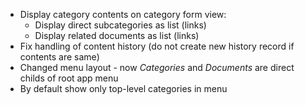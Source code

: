 - Display category contents on category form view:
    - Display direct subcategories as list (links)
    - Display related documents as list (links)
- Fix handling of content history
  (do not create new history record if contents are same)
- Changed menu layout - now *Categories* and *Documents* are direct childs
  of root app menu
- By default show only top-level categories in menu
